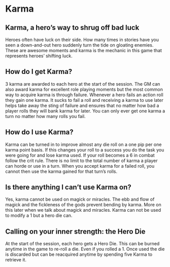 # Karma

## Karma, a hero’s way to shrug off bad luck

Heroes often have luck on their side. How many times in stories have you seen a down-and-out hero suddenly turn the tide on gloating enemies. These are awesome moments and karma is the mechanic in this game that represents heroes’ shifting luck.

## How do I get Karma?

3 karma are awarded to each hero at the start of the session. The GM can also award karma for excellent role playing moments but the most common way to acquire karma is through failure. Whenever a hero fails an action roll they gain one karma. It sucks to fail a roll and receiving a karma to use later helps take away the sting of failure and ensures that no matter how bad a player rolls they will bank karma for later. You can only ever get one karma a turn no matter how many rolls you fail.

## How do I use Karma?

Karma can be turned in to improve almost any die roll on a one pip per one karma point basis. If this changes your roll to a success you do the task you were going for and lose karma used. If your roll becomes a 6 in combat follow the crit rule. There is no limit to the total number of karma a player can horde or use in a turn. When you accept karma for a failed roll, you cannot then use the karma gained for that turn’s rolls.

## Is there anything I can’t use Karma on?

Yes, karma cannot be used on magick or miracles. The ebb and flow of magick and the fickleness of the gods prevent bending by karma. More on this later when we talk about magick and miracles. Karma can not be used to modify a 1 but a hero die can.

## Calling on your inner strength: the Hero Die

At the start of the session, each hero gets a Hero Die. This can be burned anytime in the game to re-roll a die. Even if you rolled a 1. Once used the die is discarded but can be reacquired anytime by spending five Karma to retrieve it.